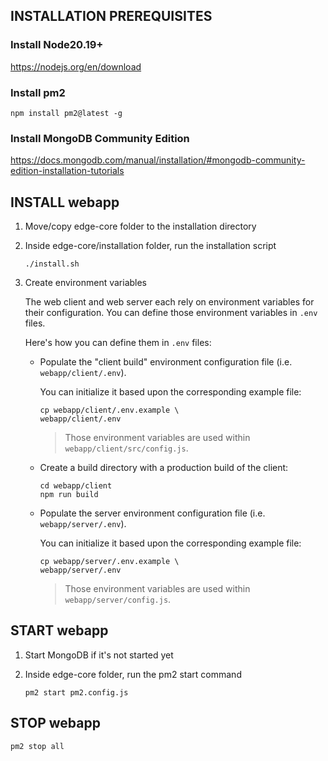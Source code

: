 ## INSTALLATION PREREQUISITES

### Install Node20.19+
https://nodejs.org/en/download

### Install pm2
`npm install pm2@latest -g`

### Install MongoDB Community Edition
https://docs.mongodb.com/manual/installation/#mongodb-community-edition-installation-tutorials

## INSTALL webapp

1. Move/copy edge-core folder to the installation directory

2. Inside edge-core/installation folder, run the installation script 

    `./install.sh`
    
3. Create environment variables

    The web client and web server each rely on environment variables for their configuration.
    You can define those environment variables in `.env` files.

    Here's how you can define them in `.env` files:

    - Populate the "client build" environment configuration file (i.e. `webapp/client/.env`). 

        You can initialize it based upon the corresponding example file:
        ```shell
        cp webapp/client/.env.example \
        webapp/client/.env
        ```
        > Those environment variables are used within `webapp/client/src/config.js`.

    -  Create a build directory with a production build of the client:
        ```shell
        cd webapp/client
        npm run build
        ```

    - Populate the server environment configuration file (i.e. `webapp/server/.env`). 
    
        You can initialize it based upon the corresponding example file:
        ```shell
        cp webapp/server/.env.example \
        webapp/server/.env
        ```
        > Those environment variables are used within `webapp/server/config.js`.

## START webapp

1. Start MongoDB if it's not started yet

2. Inside edge-core folder, run the pm2 start command 

    `pm2 start pm2.config.js`
    
## STOP webapp

    pm2 stop all
